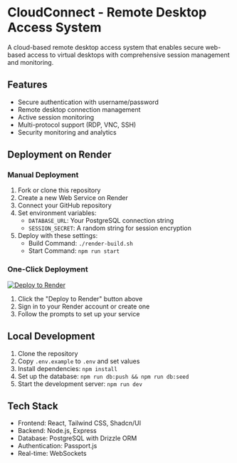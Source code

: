 # CloudConnect - Remote Desktop Access System

A cloud-based remote desktop access system that enables secure web-based access to virtual desktops with comprehensive session management and monitoring.

## Features

- Secure authentication with username/password
- Remote desktop connection management
- Active session monitoring
- Multi-protocol support (RDP, VNC, SSH)
- Security monitoring and analytics

## Deployment on Render

### Manual Deployment

1. Fork or clone this repository
2. Create a new Web Service on Render
3. Connect your GitHub repository
4. Set environment variables:
   - `DATABASE_URL`: Your PostgreSQL connection string
   - `SESSION_SECRET`: A random string for session encryption
5. Deploy with these settings:
   - Build Command: `./render-build.sh`
   - Start Command: `npm run start`

### One-Click Deployment

[![Deploy to Render](https://render.com/images/deploy-to-render-button.svg)](https://render.com/deploy?repo=https://github.com/yourusername/cloudconnect)

1. Click the "Deploy to Render" button above
2. Sign in to your Render account or create one
3. Follow the prompts to set up your service

## Local Development

1. Clone the repository
2. Copy `.env.example` to `.env` and set values
3. Install dependencies: `npm install`
4. Set up the database: `npm run db:push && npm run db:seed`
5. Start the development server: `npm run dev`

## Tech Stack

- Frontend: React, Tailwind CSS, Shadcn/UI
- Backend: Node.js, Express
- Database: PostgreSQL with Drizzle ORM
- Authentication: Passport.js
- Real-time: WebSockets